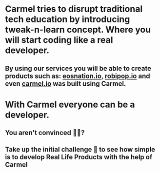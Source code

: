 # Carmel tries to **disrupt** traditional tech education by introducing **tweak-n-learn** concept. Where you will start **coding** like a **real developer**.

## By using our services you will be able to create products such as: [eosnation.io](https://eosnation.io), [robipop.io](https://robipop.io) and even [carmel.io](https://carmel.io) was built using **Carmel**.

# With Carmel **everyone** can be a **developer**.

## You aren't convinced 🤷‍♂️?

## Take up the initial **challenge** 💪 to see how simple is to develop **Real Life Products** with the help of **Carmel**
